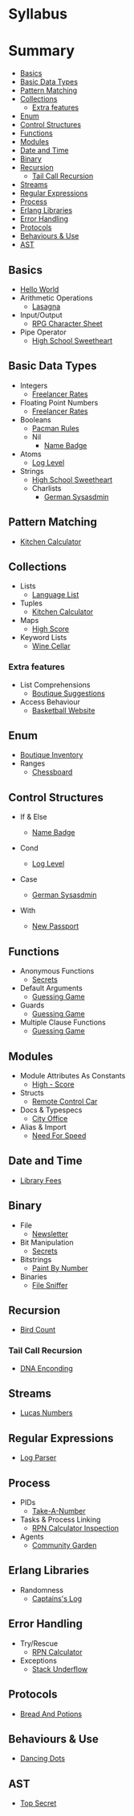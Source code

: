 <h1> Syllabus </h1>

<h1> Summary </h1>

- [Basics](#basics)
- [Basic Data Types](#basic-data-types)
- [Pattern Matching](#pattern-matching)
- [Collections](#collections)
  - [Extra features](#extra-features)
- [Enum](#enum)
- [Control Structures](#control-structures)
- [Functions](#functions)
- [Modules](#modules)
- [Date and Time](#date-and-time)
- [Binary](#binary)
- [Recursion](#recursion)
  - [Tail Call Recursion](#tail-call-recursion)
- [Streams](#streams)
- [Regular Expressions](#regular-expressions)
- [Process](#process)
- [Erlang Libraries](#erlang-libraries)
- [Error Handling](#error-handling)
- [Protocols](#protocols)
- [Behaviours \& Use](#behaviours--use)
- [AST](#ast)

## Basics

- [Hello World](/lib/exercises_1/first_project.ex)
- Arithmetic Operations
  - [Lasagna](/lib/exercises_1/lasagna.ex)
- Input/Output
  - [RPG Character Sheet](/lib/exercises_2/character_sheet.ex)
- Pipe Operator
  - [High School Sweetheart](/lib/exercises_2/high_school_sweetheart.ex)

## Basic Data Types

- Integers
  - [Freelancer Rates](/lib/exercises_1/freelancer_rates.ex)
- Floating Point Numbers
  - [Freelancer Rates](/lib/exercises_1/freelancer_rates.ex)
- Booleans
  - [Pacman Rules](/lib/exercises_1/rules.ex)
  - Nil
    - [Name Badge](/lib/exercises_2/name_badge.ex)
- Atoms
  - [Log Level](/lib/exercises_1/log_level.ex)
- Strings
  - [High School Sweetheart](/lib/exercises_2/high_school_sweetheart.ex)
  - Charlists
    - [German Sysasdmin](/lib/exercises_2/username.ex)

## Pattern Matching

- [Kitchen Calculator](/lib/exercises_1/kitchen_calculator.ex)

## Collections

- Lists
  - [Language List](/lib/exercises_1/language_list.ex)
- Tuples
  - [Kitchen Calculator](/lib/exercises_1/kitchen_calculator.ex)
- Maps
  - [High Score](/lib/exercises_2/high_score.ex)
- Keyword Lists
  - [Wine Cellar](/lib/exercises_2/wine_cellar.ex)

### Extra features

- List Comprehensions
  - [Boutique Suggestions](/lib/exercises_3/boutique_suggestions.ex)
- Access Behaviour
  - [Basketball Website](/lib/exercises_3/basketball_website.ex)

## Enum
  
- [Boutique Inventory](/lib/exercises_3/boutique_inventory.ex)
- Ranges
  - [Chessboard](/lib/exercises_3/chessboard.ex)

## Control Structures

- If & Else
  - [Name Badge](/lib/exercises_2/name_badge.ex)

- Cond
  - [Log Level](/lib/exercises_1/log_level.ex)
- Case
  - [German Sysasdmin](/lib/exercises_2/username.ex)
- With
  - [New Passport](/lib/exercises_5/new_passport.ex)

## Functions

- Anonymous Functions
  - [Secrets](/lib/exercises_1/secrets.ex)
- Default Arguments
  - [Guessing Game](/lib/exercises_1/guessing_game.ex)
- Guards
  - [Guessing Game](/lib/exercises_1/guessing_game.ex)
- Multiple Clause Functions
  - [Guessing Game](/lib/exercises_1/guessing_game.ex)

## Modules

- Module Attributes As Constants
  - [High - Score](/lib/exercises_2/high_score.ex)
- Structs
  - [Remote Control Car](/lib/exercises_3/remote_control_car.ex)
- Docs & Typespecs
  - [City Office](/lib/exercises_2/form.ex)
- Alias & Import
  - [Need For Speed](/lib/exercises_4/need_for_speed/race.ex)
  
## Date and Time

- [Library Fees](/lib/exercises_3/library_fees.ex)

## Binary

- File
  - [Newsletter](/lib/exercises_3/newsletter.ex)
- Bit Manipulation
  - [Secrets](/lib/exercises_1/secrets.ex)
- Bitstrings
  - [Paint By Number](/lib/exercises_2/paint_by_number.ex)
- Binaries
  - [File Sniffer](/lib/exercises_3/file_sniffer.ex)
  
## Recursion

- [Bird Count](/lib/exercises_2/bird_count.ex)

### Tail Call Recursion

- [DNA Enconding](/lib/exercises_3/d_n_a.ex)

## Streams

- [Lucas Numbers](/lib/exercises_4/lucas_numbers.ex)

## Regular Expressions

- [Log Parser](/lib/exercises_5/log_parser.ex)

## Process

- PIDs
  - [Take-A-Number](/lib/exercises_2/take_a_number.ex)
- Tasks & Process Linking
  - [RPN Calculator Inspection](/lib/exercises_4/rpn_calculator/rpn_calculator_inspection.ex)
- Agents
  - [Community Garden](/lib/exercises_4/community_garden.ex)

## Erlang Libraries

- Randomness
  - [Captains's Log](/lib/exercises_4/captains_log.ex)

## Error Handling

- Try/Rescue
  - [RPN Calculator](/lib/exercises_4/rpn_calculator/rpn_calculator.ex)
- Exceptions
  - [Stack Underflow](/lib/exercises_4/rpn_calculator/exception.ex)

## Protocols

- [Bread And Potions](/lib/exercises_4/rpg.ex)

## Behaviours & Use

- [Dancing Dots](/lib/exercises_5/dancing_dots/animation.ex)

## AST

- [Top Secret](/lib/exercises_5/top_secret.ex)
